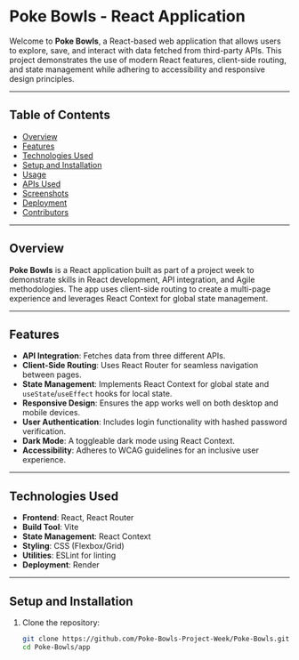 # Poke Bowls - React Application

Welcome to **Poke Bowls**, a React-based web application that allows users to explore, save, and interact with data fetched from third-party APIs. This project demonstrates the use of modern React features, client-side routing, and state management while adhering to accessibility and responsive design principles.

---

## Table of Contents

- [Overview](#overview)
- [Features](#features)
- [Technologies Used](#technologies-used)
- [Setup and Installation](#setup-and-installation)
- [Usage](#usage)
- [APIs Used](#apis-used)
- [Screenshots](#screenshots)
- [Deployment](#deployment)
- [Contributors](#contributors)

---

## Overview

**Poke Bowls** is a React application built as part of a project week to demonstrate skills in React development, API integration, and Agile methodologies. The app uses client-side routing to create a multi-page experience and leverages React Context for global state management.

---

## Features

- **API Integration**: Fetches data from three different APIs.
- **Client-Side Routing**: Uses React Router for seamless navigation between pages.
- **State Management**: Implements React Context for global state and `useState`/`useEffect` hooks for local state.
- **Responsive Design**: Ensures the app works well on both desktop and mobile devices.
- **User Authentication**: Includes login functionality with hashed password verification.
- **Dark Mode**: A toggleable dark mode using React Context.
- **Accessibility**: Adheres to WCAG guidelines for an inclusive user experience.

---

## Technologies Used

- **Frontend**: React, React Router
- **Build Tool**: Vite
- **State Management**: React Context
- **Styling**: CSS (Flexbox/Grid)
- **Utilities**: ESLint for linting
- **Deployment**: Render

---

## Setup and Installation

1. Clone the repository:
   ```bash
   git clone https://github.com/Poke-Bowls-Project-Week/Poke-Bowls.git
   cd Poke-Bowls/app
   ```
